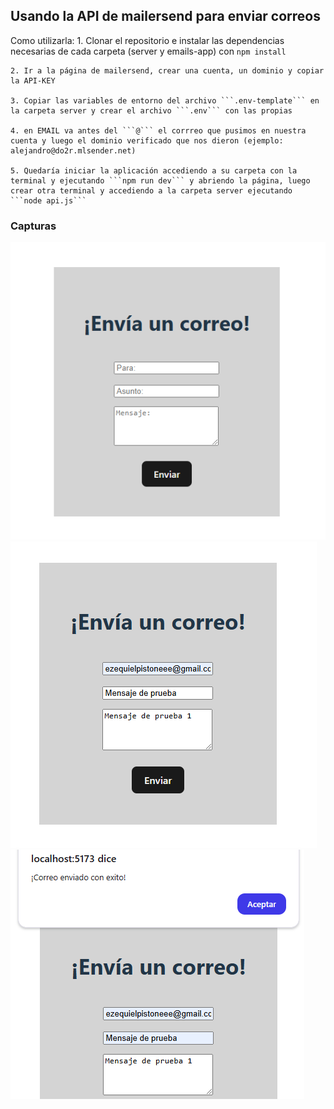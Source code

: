 
## Usando la API de mailersend para enviar correos

Como utilizarla:
    1. Clonar el repositorio e instalar las dependencias necesarias de cada carpeta (server y emails-app) con ```npm install ```

    2. Ir a la página de mailersend, crear una cuenta, un dominio y copiar la API-KEY

    3. Copiar las variables de entorno del archivo ```.env-template``` en la carpeta server y crear el archivo ```.env``` con las propias

    4. en EMAIL va antes del ```@``` el corrreo que pusimos en nuestra cuenta y luego el dominio verificado que nos dieron (ejemplo: alejandro@do2r.mlsender.net)
    
    5. Quedaría iniciar la aplicación accediendo a su carpeta con la terminal y ejecutando ```npm run dev``` y abriendo la página, luego crear otra terminal y accediendo a la carpeta server ejecutando ```node api.js``` 

### Capturas

![App Screenshot](./emails-app/public/screenshots/screen1.png)
![App Screenshot](./emails-app/public/screenshots/screen2.png)
![App Screenshot](./emails-app/public/screenshots/screen3.png)



